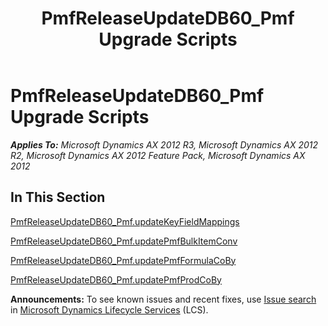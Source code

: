 ﻿---
title: PmfReleaseUpdateDB60_Pmf Upgrade Scripts
TOCTitle: PmfReleaseUpdateDB60_Pmf Upgrade Scripts
ms:assetid: f3b2808f-0d8e-48d7-b6ff-a05594b3a26d
ms:mtpsurl: https://msdn.microsoft.com/en-us/library/JJ737518(v=AX.60)
ms:contentKeyID: 49712212
ms.date: 05/18/2015
mtps_version: v=AX.60
---

# PmfReleaseUpdateDB60\_Pmf Upgrade Scripts 


_**Applies To:** Microsoft Dynamics AX 2012 R3, Microsoft Dynamics AX 2012 R2, Microsoft Dynamics AX 2012 Feature Pack, Microsoft Dynamics AX 2012_

## In This Section

[PmfReleaseUpdateDB60\_Pmf.updateKeyFieldMappings](pmfreleaseupdatedb60-pmf-updatekeyfieldmappings.md)

[PmfReleaseUpdateDB60\_Pmf.updatePmfBulkItemConv](pmfreleaseupdatedb60-pmf-updatepmfbulkitemconv.md)

[PmfReleaseUpdateDB60\_Pmf.updatePmfFormulaCoBy](pmfreleaseupdatedb60-pmf-updatepmfformulacoby.md)

[PmfReleaseUpdateDB60\_Pmf.updatePmfProdCoBy](pmfreleaseupdatedb60-pmf-updatepmfprodcoby.md)

  
**Announcements:** To see known issues and recent fixes, use [Issue search](http://go.microsoft.com/fwlink/?linkid=389258) in [Microsoft Dynamics Lifecycle Services](http://go.microsoft.com/fwlink/?linkid=306505) (LCS).

